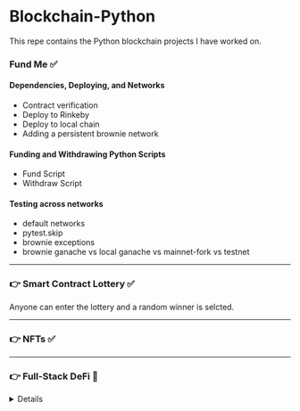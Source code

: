 # Blockchain-Python
This repe contains the Python blockchain projects I have worked on.

### Fund Me ✅ 
#### Dependencies, Deploying, and Networks
- Contract verification
- Deploy to Rinkeby
- Deploy to local chain
- Adding a persistent brownie network

#### Funding and Withdrawing Python Scripts 
- Fund Script
- Withdraw Script

#### Testing across networks
- default networks
- pytest.skip
- brownie exceptions
- brownie ganache vs local ganache vs mainnet-fork vs testnet

---
### 👉 Smart Contract Lottery ✅ 

Anyone can enter the lottery and a random winner is selcted.

---
### 👉 NFTs ✅ 

---
### 👉 Full-Stack DeFi 🔆

<details> 
Course: [Solidity, Blockchain, and Smart Contract](https://youtu.be/M576WGiDBdQ)

Instructor: Patrick Collins

This repo contains the blockchain project I have done.

Date started: Feb 14, 2022

Date ended: TBD
</details>

